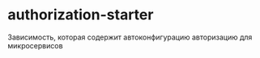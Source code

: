 # authorization-starter
Зависимость, которая содержит автоконфигурацию авторизацию для микросервисов
